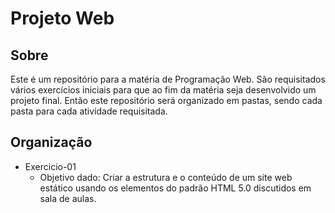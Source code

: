 # Projeto Web
## Sobre
Este é um repositório para a matéria de Programação Web. São requisitados vários exercícios iniciais para que ao fim da matéria seja desenvolvido um projeto final. Então este repositório será organizado em pastas, sendo cada pasta para cada atividade requisitada.

## Organização
- Exercicio-01
	- Objetivo dado: Criar a estrutura e o conteúdo de um site web estático usando os elementos do padrão
HTML 5.0 discutidos em sala de aulas.
